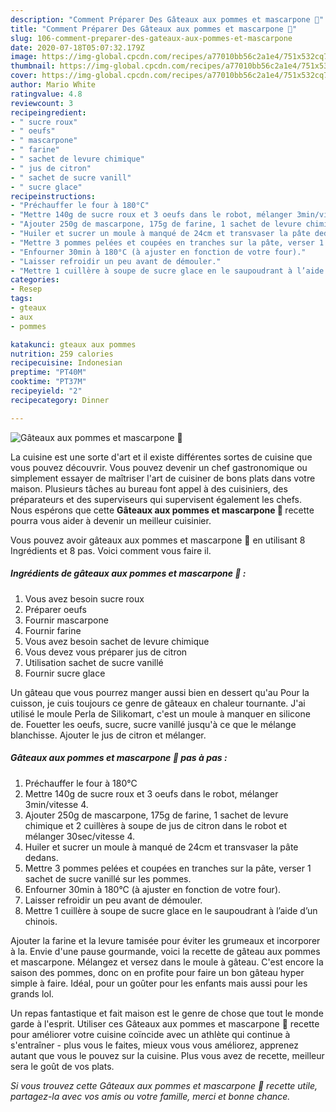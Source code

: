 ```yaml
---
description: "Comment Préparer Des Gâteaux aux pommes et mascarpone 🍰"
title: "Comment Préparer Des Gâteaux aux pommes et mascarpone 🍰"
slug: 106-comment-preparer-des-gateaux-aux-pommes-et-mascarpone
date: 2020-07-18T05:07:32.179Z
image: https://img-global.cpcdn.com/recipes/a77010bb56c2a1e4/751x532cq70/gateaux-aux-pommes-et-mascarpone-🍰-photo-principale-de-la-recette.jpg
thumbnail: https://img-global.cpcdn.com/recipes/a77010bb56c2a1e4/751x532cq70/gateaux-aux-pommes-et-mascarpone-🍰-photo-principale-de-la-recette.jpg
cover: https://img-global.cpcdn.com/recipes/a77010bb56c2a1e4/751x532cq70/gateaux-aux-pommes-et-mascarpone-🍰-photo-principale-de-la-recette.jpg
author: Mario White
ratingvalue: 4.8
reviewcount: 3
recipeingredient:
- " sucre roux"
- " oeufs"
- " mascarpone"
- " farine"
- " sachet de levure chimique"
- " jus de citron"
- " sachet de sucre vanill"
- " sucre glace"
recipeinstructions:
- "Préchauffer le four à 180°C"
- "Mettre 140g de sucre roux et 3 oeufs dans le robot, mélanger 3min/vitesse 4."
- "Ajouter 250g de mascarpone, 175g de farine, 1 sachet de levure chimique et 2 cuillères à soupe de jus de citron dans le robot et mélanger 30sec/vitesse 4."
- "Huiler et sucrer un moule à manqué de 24cm et transvaser la pâte dedans."
- "Mettre 3 pommes pelées et coupées en tranches sur la pâte, verser 1 sachet de sucre vanillé sur les pommes."
- "Enfourner 30min à 180°C (à ajuster en fonction de votre four)."
- "Laisser refroidir un peu avant de démouler."
- "Mettre 1 cuillère à soupe de sucre glace en le saupoudrant à l’aide d’un chinois."
categories:
- Resep
tags:
- gteaux
- aux
- pommes

katakunci: gteaux aux pommes 
nutrition: 259 calories
recipecuisine: Indonesian
preptime: "PT40M"
cooktime: "PT37M"
recipeyield: "2"
recipecategory: Dinner

---
```



![Gâteaux aux pommes et mascarpone 🍰](https://img-global.cpcdn.com/recipes/a77010bb56c2a1e4/751x532cq70/gateaux-aux-pommes-et-mascarpone-🍰-photo-principale-de-la-recette.jpg)

La cuisine est une sorte d'art et il existe différentes sortes de cuisine que vous pouvez découvrir. Vous pouvez devenir un chef gastronomique ou simplement essayer de maîtriser l'art de cuisiner de bons plats dans votre maison. Plusieurs tâches au bureau font appel à des cuisiniers, des préparateurs et des superviseurs qui supervisent également les chefs. Nous espérons que cette <strong> Gâteaux aux pommes et mascarpone 🍰 </strong> recette pourra vous aider à devenir un meilleur cuisinier.

<!--inarticleads1-->

Vous pouvez avoir gâteaux aux pommes et mascarpone 🍰 en utilisant 8 Ingrédients et 8 pas. Voici comment vous faire il.

##### Ingrédients de gâteaux aux pommes et mascarpone 🍰 :

1. Vous avez besoin  sucre roux
1. Préparer  oeufs
1. Fournir  mascarpone
1. Fournir  farine
1. Vous avez besoin  sachet de levure chimique
1. Vous devez vous préparer  jus de citron
1. Utilisation  sachet de sucre vanillé
1. Fournir  sucre glace


Un gâteau que vous pourrez manger aussi bien en dessert qu&#39;au Pour la cuisson, je cuis toujours ce genre de gâteaux en chaleur tournante. J&#39;ai utilisé le moule Perla de Silikomart, c&#39;est un moule à manquer en silicone de. Fouetter les oeufs, sucre, sucre vanillé jusqu&#39;à ce que le mélange blanchisse. Ajouter le jus de citron et mélanger. 

<!--inarticleads2-->

##### Gâteaux aux pommes et mascarpone 🍰 pas à pas :

1. Préchauffer le four à 180°C
1. Mettre 140g de sucre roux et 3 oeufs dans le robot, mélanger 3min/vitesse 4.
1. Ajouter 250g de mascarpone, 175g de farine, 1 sachet de levure chimique et 2 cuillères à soupe de jus de citron dans le robot et mélanger 30sec/vitesse 4.
1. Huiler et sucrer un moule à manqué de 24cm et transvaser la pâte dedans.
1. Mettre 3 pommes pelées et coupées en tranches sur la pâte, verser 1 sachet de sucre vanillé sur les pommes.
1. Enfourner 30min à 180°C (à ajuster en fonction de votre four).
1. Laisser refroidir un peu avant de démouler.
1. Mettre 1 cuillère à soupe de sucre glace en le saupoudrant à l’aide d’un chinois.


Ajouter la farine et la levure tamisée pour éviter les grumeaux et incorporer à la. Envie d&#39;une pause gourmande, voici la recette de gâteau aux pommes et mascarpone. Mélangez et versez dans le moule à gâteau. C&#39;est encore la saison des pommes, donc on en profite pour faire un bon gâteau hyper simple à faire. Idéal, pour un goûter pour les enfants mais aussi pour les grands lol. 

<!--inarticleads1-->

<p>
Un repas fantastique et fait maison est le genre de chose que tout le monde garde à l'esprit. Utiliser ces Gâteaux aux pommes et mascarpone 🍰 recette pour améliorer votre cuisine coïncide avec un athlète qui continue à s'entraîner - plus vous le faites, mieux vous vous améliorez, apprenez autant que vous le pouvez sur la cuisine. Plus vous avez de recette, meilleur sera le goût de vos plats.
</p>

<p>
<i>Si vous trouvez cette Gâteaux aux pommes et mascarpone 🍰 recette utile, partagez-la avec vos amis ou votre famille, merci et bonne chance.</i>
</p>
